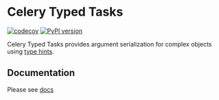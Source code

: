 # Celery Typed Tasks

[![codecov](https://codecov.io/gh/massover/celery-typed-tasks/branch/main/graph/badge.svg?token=IQN4K3GMAJ)](https://codecov.io/gh/massover/celery-typed-tasks)
[![PyPI version](https://badge.fury.io/py/celery-typed-tasks.svg)](https://badge.fury.io/py/celery-typed-tasks)

Celery Typed Tasks provides argument serialization for complex objects using [type hints](https://docs.python.org/3/library/typing.html).

## Documentation

Please see [docs](https://massover.github.io/celery-typed-tasks)

